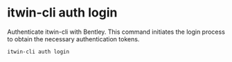 # itwin-cli auth login

Authenticate itwin-cli with Bentley. This command initiates the login process to obtain the necessary authentication tokens.

```bash
itwin-cli auth login
```
